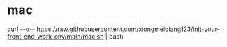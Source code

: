 # mac 
curl --o-- https://raw.githubusercontent.com/xiongmeiqiang123/init-your-front-end-work-env/main/mac.sh | bash
